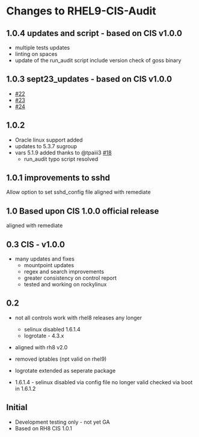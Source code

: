 # Changes to RHEL9-CIS-Audit

## 1.0.4 updates and script - based on CIS v1.0.0

- multiple tests updates
- linting on spaces
- update of the run_audit script include version check of goss binary

## 1.0.3 sept23_updates - based on CIS v1.0.0

- [#22](https://github.com/ansible-lockdown/RHEL9-CIS-Audit/issues/22)
- [#23](https://github.com/ansible-lockdown/RHEL9-CIS-Audit/issues/23)
- [#24](https://github.com/ansible-lockdown/RHEL9-CIS-Audit/issues/24)

## 1.0.2

- Oracle linux support added
- updates to 5.3.7 sugroup
- vars 5.1.9 added thanks to @tpaiii3 [#18](https://github.com/ansible-lockdown/RHEL9-CIS-Audit/issues/18)
  - run_audit typo script resolved

## 1.0.1 improvements to sshd

Allow option to set sshd_config file
aligned with remediate

## 1.0 Based upon CIS 1.0.0 official release

aligned with remediate

## 0.3 CIS - v1.0.0

- many updates and fixes
  - mountpoint updates
  - regex and search improvements
  - greater consistency on control report
  - tested and working on rockylinux

## 0.2

- not all controls work with rhel8 releases any longer
  - selinux disabled 1.6.1.4
  - logrotate - 4.3.x

- aligned with rh8 v2.0
- removed iptables (npt valid on rhel9)
- logrotate extended as seperate package
- 1.6.1.4 - selinux disabled via config file no longer valid checked via boot in 1.6.1.2

## Initial

- Development testing only - not yet GA
- Based on RH8 CIS 1.0.1
